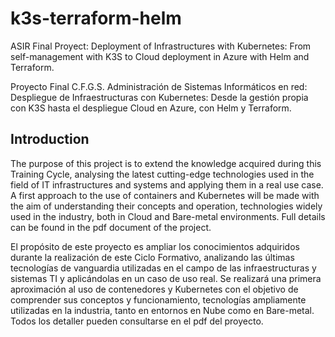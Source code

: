 # k3s-terraform-helm
ASIR Final Proyect: Deployment of Infrastructures with Kubernetes: From self-management with K3S to Cloud deployment in Azure with Helm and Terraform.

Proyecto Final C.F.G.S. Administración de Sistemas Informáticos en red: 
Despliegue de Infraestructuras con Kubernetes: Desde la gestión propia con K3S hasta el despliegue Cloud en Azure, con Helm y Terraform.

## Introduction
The purpose of this project is to extend the knowledge acquired during this Training Cycle, analysing the latest cutting-edge technologies used in the field of IT infrastructures and systems and applying them in a real use case.
A first approach to the use of containers and Kubernetes will be made with the aim of understanding their concepts and operation, technologies widely used in the industry, both in Cloud and Bare-metal environments.
Full details can be found in the pdf document of the project.

El propósito de este proyecto es ampliar los conocimientos adquiridos durante la realización de este Ciclo Formativo, analizando las últimas tecnologías de vanguardia utilizadas en el campo de las infraestructuras y sistemas TI y aplicándolas en un caso de uso real.
Se realizará una primera aproximación al uso de contenedores y Kubernetes con el objetivo de comprender sus conceptos y funcionamiento, tecnologías ampliamente utilizadas en la industria, tanto en entornos en Nube como en Bare-metal.
Todos los detaller pueden consultarse en el pdf del proyecto.